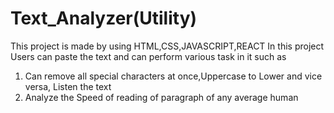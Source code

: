 # Text_Analyzer(Utility)
This project is made by using HTML,CSS,JAVASCRIPT,REACT
In this project Users can paste the text and can perform various task in it such as 
1) Can remove all special characters at once,Uppercase to Lower and vice versa, Listen the text
2) Analyze the Speed of reading of paragraph of any average human
